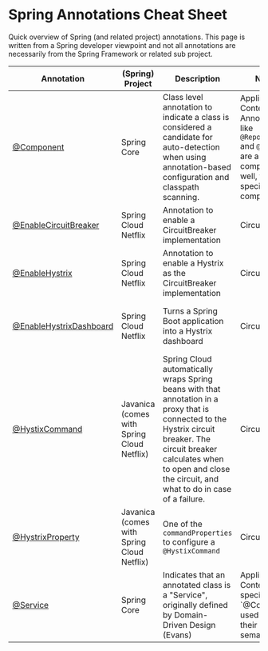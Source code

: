 # Spring Annotations Cheat Sheet

Quick overview of Spring (and related project) annotations.
This page is written from a Spring developer viewpoint and not all annotations are necessarily
from the Spring Framework or related sub project.

| Annotation                | (Spring) Project           | Description                                                        | Note(s) | Maven                                                              |
|---------------------------|--------------------------|--------------------------------------------------------------------|---------|--------------------------------------------------------------------|
| [@Component](https://github.com/spring-projects/spring-framework/blob/master/spring-context/src/main/java/org/springframework/stereotype/Component.java)   | Spring Core | Class level annotation to indicate a class is considered a candidate for auto-detection when using annotation-based configuration and classpath scanning. | Application Context. Annotations like `@Repository` and `@Service` are a component as well, typically a special kind of component.  | [spring-context](http://www.mvnrepository.com/artifact/org.springframework/spring-context)   |
| [@EnableCircuitBreaker](https://github.com/spring-cloud/spring-cloud-commons/blob/master/spring-cloud-commons/src/main/java/org/springframework/cloud/client/circuitbreaker/EnableCircuitBreaker.java)   | Spring Cloud Netflix   | Annotation to enable a CircuitBreaker implementation           | Circuit breaker | [spring-cloud-starter-hystrix](http://www.mvnrepository.com/artifact/org.springframework.cloud/spring-cloud-starter-hystrix)   | 
| [@EnableHystrix](https://github.com/spring-cloud/spring-cloud-netflix/blob/master/spring-cloud-netflix-core/src/main/java/org/springframework/cloud/netflix/hystrix/EnableHystrix.java)   | Spring Cloud Netflix   | Annotation to enable a Hystrix as the CircuitBreaker implementation            | Circuit breaker | [spring-cloud-starter-hystrix](http://www.mvnrepository.com/artifact/org.springframework.cloud/spring-cloud-starter-hystrix)   | 
| [@EnableHystrixDashboard](https://github.com/spring-cloud/spring-cloud-netflix/blob/master/spring-cloud-netflix-hystrix-dashboard/src/main/java/org/springframework/cloud/netflix/hystrix/dashboard/EnableHystrixDashboard.java)   | Spring Cloud Netflix   | Turns a Spring Boot application into a Hystrix dashboard           | Circuit breaker | [spring-cloud-starter-hystrix-dashboard](http://www.mvnrepository.com/artifact/org.springframework.cloud/spring-cloud-starter-hystrix-dashboard)   | 
| [@HystixCommand](https://github.com/Netflix/Hystrix/blob/master/hystrix-contrib/hystrix-javanica/src/main/java/com/netflix/hystrix/contrib/javanica/annotation/HystrixCommand.java)   | Javanica (comes with Spring Cloud Netflix)   | Spring Cloud automatically wraps Spring beans with that annotation in a proxy that is connected to the Hystrix circuit breaker. The circuit breaker calculates when to open and close the circuit, and what to do in case of a failure.                                | Circuit breaker | [spring-cloud-starter-hystrix](http://www.mvnrepository.com/artifact/org.springframework.cloud/spring-cloud-starter-hystrix)   |
| [@HystrixProperty](https://github.com/Netflix/Hystrix/blob/master/hystrix-contrib/hystrix-javanica/src/main/java/com/netflix/hystrix/contrib/javanica/annotation/HystrixProperty.java)   | Javanica (comes with Spring Cloud Netflix)   | One of the `commandProperties` to configure a `@HystixCommand` | Circuit breaker | [spring-cloud-starter-hystrix](http://www.mvnrepository.com/artifact/org.springframework.cloud/spring-cloud-starter-hystrix)   |
| [@Service](https://github.com/spring-projects/spring-framework/blob/master/spring-context/src/main/java/org/springframework/stereotype/Service.java)   | Spring Core | Indicates that an annotated class is a "Service", originally defined by Domain-Driven Design (Evans) | Application Context. More specific kind of `@Compontent' used to narrow their semantics. | [spring-context](http://www.mvnrepository.com/artifact/org.springframework/spring-context)   |


